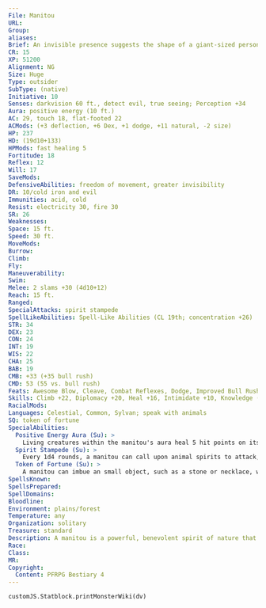 ```yaml
---
File: Manitou
URL: 
Group: 
aliases: 
Brief: An invisible presence suggests the shape of a giant-sized person, surrounded by a rhythm of subtle noises from the natural world.
CR: 15
XP: 51200
Alignment: NG
Size: Huge
Type: outsider
SubType: (native)
Initiative: 10
Senses: darkvision 60 ft., detect evil, true seeing; Perception +34
Aura: positive energy (10 ft.)
AC: 29, touch 18, flat-footed 22
ACMods: (+3 deflection, +6 Dex, +1 dodge, +11 natural, -2 size)
HP: 237
HD: (19d10+133)
HPMods: fast healing 5
Fortitude: 18
Reflex: 12
Will: 17
SaveMods: 
DefensiveAbilities: freedom of movement, greater invisibility
DR: 10/cold iron and evil
Immunities: acid, cold
Resist: electricity 30, fire 30
SR: 26
Weaknesses: 
Space: 15 ft.
Speed: 30 ft.
MoveMods: 
Burrow: 
Climb: 
Fly: 
Maneuverability: 
Swim: 
Melee: 2 slams +30 (4d10+12)
Reach: 15 ft.
Ranged: 
SpecialAttacks: spirit stampede
SpellLikeAbilities: Spell-Like Abilities (CL 19th; concentration +26)  Constant-detect evil, freedom of movement, greater invisibility, pass without trace, speak with animals, true seeing   3/day-heal, neutralize poison, restoration, summon nature's ally VIII   1/day-earthquake
STR: 34
DEX: 23
CON: 24
INT: 19
WIS: 22
CHA: 25
BAB: 19
CMB: +33 (+35 bull rush)
CMD: 53 (55 vs. bull rush)
Feats: Awesome Blow, Cleave, Combat Reflexes, Dodge, Improved Bull Rush, Improved Initiative, Power Attack, Skill Focus (Perception), Skill Focus (Stealth), Weapon Focus (slam)
Skills: Climb +22, Diplomacy +20, Heal +16, Intimidate +10, Knowledge (arcana, geography, history, religion) +14, Knowledge (local, planes) +17, Knowledge (nature) +26, Perception +34, Sense Motive +19, Spellcraft +14, Stealth +17, Survival +28, Swim +22
RacialMods: 
Languages: Celestial, Common, Sylvan; speak with animals
SQ: token of fortune
SpecialAbilities:
  Positive Energy Aura (Su): >
    Living creatures within the manitou's aura heal 5 hit points on its turn each round. A manitou can exclude a number of creatures equal to its Charisma modifier (typically 7) from the aura's effect, and can cease or resume the aura as a free action.
  Spirit Stampede (Su): >
    Every 1d4 rounds, a manitou can call upon animal spirits to attack, affecting a 60-foot cone and dealing 10d6 points of force damage (Reflex DC 26 half). Using this ability temporarily weakens the manitou's connection with the natural world, halting its positive energy aura until the stampede is ready to be used again.
  Token of Fortune (Su): >
    A manitou can imbue an small object, such as a stone or necklace, with its blessing. The object's bearer and any allies within 10 feet gain a +2 luck bonus on saving throws. The manitou can use scrying on the token at will. The manitou can teleport to it (without error) once per day as a swift action. These abilities are lost if the token leaves the manitou's territory. A manitou may only have one token active at a time.
SpellsKnown: 
SpellsPrepared: 
SpellDomains: 
Bloodline: 
Environment: plains/forest
Temperature: any
Organization: solitary
Treasure: standard
Description: A manitou is a powerful, benevolent spirit of nature that safeguards entire regions from danger, heals the sick and wounded, and preserves the balance among all creatures. When not invisible, a manitou looks like a powerfully built, long-haired humanoid with skin made of tree bark and rose quartz. A manitou stands 20 feet tall and weighs over 5,000 pounds.
Race: 
Class: 
MR: 
Copyright:
  Content: PFRPG Bestiary 4
---
```

```dataviewjs
customJS.Statblock.printMonsterWiki(dv)
```
